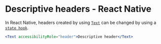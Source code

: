 # Descriptive headers - React Native

In React Native, headers created by using [`Text`](https://reactnative.dev/docs/text) can be changed by using a [`state hook`](https://reactjs.org/docs/hooks-state.html).

```jsx
<Text accessibilityRole="header">Descriptive header</Text>
```
